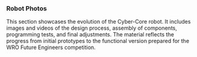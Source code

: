 ### Robot Photos

This section showcases the evolution of the Cyber-Core robot. It includes images and videos of the design process, assembly of components, programming tests, and final adjustments. The material reflects the progress from initial prototypes to the functional version prepared for the WRO Future Engineers competition.
